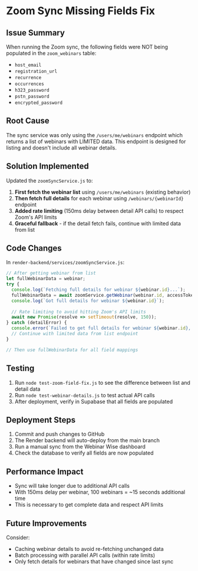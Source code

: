 # Zoom Sync Missing Fields Fix

## Issue Summary
When running the Zoom sync, the following fields were NOT being populated in the `zoom_webinars` table:
- `host_email`
- `registration_url`
- `recurrence`
- `occurrences`
- `h323_password`
- `pstn_password`
- `encrypted_password`

## Root Cause
The sync service was only using the `/users/me/webinars` endpoint which returns a list of webinars with LIMITED data. This endpoint is designed for listing and doesn't include all webinar details.

## Solution Implemented
Updated the `zoomSyncService.js` to:

1. **First fetch the webinar list** using `/users/me/webinars` (existing behavior)
2. **Then fetch full details** for each webinar using `/webinars/{webinarId}` endpoint
3. **Added rate limiting** (150ms delay between detail API calls) to respect Zoom's API limits
4. **Graceful fallback** - if the detail fetch fails, continue with limited data from list

## Code Changes
In `render-backend/services/zoomSyncService.js`:

```javascript
// After getting webinar from list
let fullWebinarData = webinar;
try {
  console.log(`Fetching full details for webinar ${webinar.id}...`);
  fullWebinarData = await zoomService.getWebinar(webinar.id, accessToken);
  console.log(`Got full details for webinar ${webinar.id}`);
  
  // Rate limiting to avoid hitting Zoom's API limits
  await new Promise(resolve => setTimeout(resolve, 150));
} catch (detailError) {
  console.error(`Failed to get full details for webinar ${webinar.id}, using list data:`, detailError.message);
  // Continue with limited data from list endpoint
}

// Then use fullWebinarData for all field mappings
```

## Testing
1. Run `node test-zoom-field-fix.js` to see the difference between list and detail data
2. Run `node test-webinar-details.js` to test actual API calls
3. After deployment, verify in Supabase that all fields are populated

## Deployment Steps
1. Commit and push changes to GitHub
2. The Render backend will auto-deploy from the main branch
3. Run a manual sync from the Webinar Wise dashboard
4. Check the database to verify all fields are now populated

## Performance Impact
- Sync will take longer due to additional API calls
- With 150ms delay per webinar, 100 webinars = ~15 seconds additional time
- This is necessary to get complete data and respect API limits

## Future Improvements
Consider:
- Caching webinar details to avoid re-fetching unchanged data
- Batch processing with parallel API calls (within rate limits)
- Only fetch details for webinars that have changed since last sync
